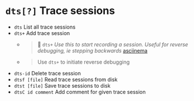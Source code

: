<!-- TITLE: dts -->

#  `dts[?]` Trace sessions

- `dts` List all trace sessions
- `dts+` Add trace session
  - > 🚀 `dts+` _Use this to start recording a session. Useful for reverse debugging, ie stepping backwards_ [asciinema](https://asciinema.org/a/uP1rrlpJu7xzq5pxLpYpZ7qVn)

  - > Use `dts+` to initiate reverse debugging
- `dts-id` Delete trace session
- `dtsf [file]` Read trace sessions from disk
- `dtst [file]` Save trace sessions to disk
- `dtsC id comment` Add comment for given trace session

<p hidden>dts dts+ dts-id dtsf dtst dtsC</p>
